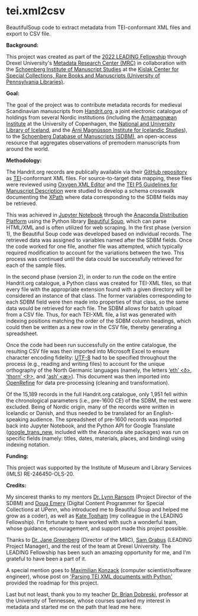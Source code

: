 # tei.xml2csv
BeautifulSoup code to extract metadata from TEI-conformant XML files and export to CSV file.

<b>Background:</b>

This project was created as part of the <a href="https://cci.drexel.edu/mrc/leading/">2022 LEADING Fellowship</a> through Drexel University's <a href="https://cci.drexel.edu/mrc/">Metadata Research Center (MRC)</a> in collaboration with the <a href="https://schoenberginstitute.org/">Schoenberg Institute of Manuscript Studies</a> at the <a href="https://www.library.upenn.edu/kislak">Kislak Center for Special Collections, Rare Books and Manuscripts (University of Pennsylvania Libraries)</a>.

<b>Goal:</b>

The goal of the project was to contribute metadata records for medieval Scandinavian manuscripts from <a href="https://handrit.is/?lang=en">Handrit.org</a>, a joint electronic catalogue of holdings from several Nordic institutions (including the <a href="https://nors.ku.dk/english/research/centres-and-groups/arnamagnaean/">Arnamagnæan Institute</a> at the University of Copenhagen, the <a href="http://landsbokasafn.is/index.php/english">National and University Library of Iceland</a>, and the <a href="https://www.arnastofnun.is/en/language">Árni Magnússon Institute for Icelandic Studies</a>), to the <a href="https://sdbm.library.upenn.edu/">Schoenberg Database of Manuscripts (SDBM)</a>, an open-access resource that aggregates observations of premodern manuscripts from around the world. 

<b>Methodology:</b>

The Handrit.org records are publically available via their <a href="https://github.com/Handrit">GitHub repository</a> as <a href="https://tei-c.org/">TEI</a>-conformant XML files. For source-to-target data mapping, these files were reviewed using <a href="https://www.oxygenxml.com/">Oxygen XML Editor</a> and the <a href="https://tei-c.org/release/doc/tei-p5-doc/en/html/MS.html">TEI P5 Guidelines for Manuscript Description</a> were studied to develop a schema crosswalk documenting the <a href="https://en.wikipedia.org/wiki/XPath">XPath</a> where data corresponding to the SDBM fields may be retrieved.

This was achieved in <a href="https://jupyter.org/">Jupyter Notebook</a> through the <a href="https://www.anaconda.com/">Anaconda Distribution Platform</a> using the Python library <a href="https://www.crummy.com/software/BeautifulSoup/bs4/doc/">Beautiful Soup</a>, which can parse HTML/XML and is often utilized for web scraping. In the first phase (version 1), the Beautiful Soup code was developed based on individual records. The retrieved data was assigned to variables named after the SDBM fields. Once the code worked for one file, another file was attempted, which typically required modification to account for the variations between the two. This process was continued until the data could be successfully retrieved for each of the sample files. 

In the second phase (version 2), in order to run the code on the entire Handrit.org catalogue, a Python class was created for TEI-XML files, so that every file with the appropriate extension found with a given directory will be considered an instance of that class. The former variables corresponding to each SDBM field were then made into properties of that class, so the same data would be retrieved for each file. The SDBM allows for batch upload from a CSV file. Thus, for each TEI-XML file, a list was generated with indexing positions matching the order of the SDBM column headings, which could then be written as a new row in the CSV file, thereby generating a spreadsheet.

Once the code had been run successfully on the entire catalogue, the resulting CSV file was then imported into Microsoft Excel to ensure character encoding fidelity: <a href=" https://en.wikipedia.org/wiki/UTF-8"> UTF-8</a> had to be specified throughout the process (e.g., reading and writing files) to account for the unique orthography of the North Germanic languages (namely, the letters <a href="https://en.wikipedia.org/wiki/Eth">‘eth’ <ð></a>, <a href="https://en.wikipedia.org/wiki/Thorn_(letter)">‘thorn’ <Þ></a>, and <a href="https://en.wikipedia.org/wiki/Æ"> ‘ash’ <æ></a>). This document was then imported into <a href="https://openrefine.org/">OpenRefine</a> for data pre-processing (cleaning and transformation).

Of the 15,189 records in the full Handrit.org catalogue, only 1,951 fell within the chronological parameters (i.e., pre-1600 CE) of the SDBM, the rest were excluded. Being of Nordic origin, many of the records were written in Icelandic or Danish, and thus needed to be translated for an English-speaking audience. The spreadsheet of pre-1600 records was imported back into Jupyter Notebook, and the Python API for Google Translate (<a href="https://pypi.org/project/google-trans-new/">google_trans_new</a>, included with the Anaconda site packages) was run on specific fields (namely: titles, dates, materials, places, and binding) using indexing notation.

<b>Funding:</b>
  
This project was supported by the Institute of Museum and Library Services (IMLS) RE-246450-OLS-20.

<b>Credits:</b>

My sincerest thanks to my mentors <a href="https://www.library.upenn.edu/detail/person/lynn-ransom">Dr. Lynn Ransom</a> (Project Director of the SDBM) and <a href="https://www.library.upenn.edu/detail/person/douglas-emery">Doug Emery</a> (Digital Content Programmer for Special Collections at UPenn, who introduced me to Beautiful Soup and helped me grow as a coder), as well as <a href="https://www.linkedin.com/in/kate-topham">Kate Topham</a> (my colleague in the LEADING Fellowship). I'm fortunate to have worked with such a wonderful team, whose guidance, encouragement, and support made this project possible.

Thanks to <a href="https://drexel.edu/cci/about/directory/G/Greenberg-Jane/">Dr. Jane Greenberg</a> (Director of the MRC), <a href="https://drexel.edu/cci/about/directory/G/Grabus-Samantha/">Sam Grabus</a> (LEADING Project Manager), and the rest of the team at Drexel University. The LEADING Fellowship has been such an amazing opportunity for me, and I'm grateful to have been a part of it.

A special mention goes to <a href="https://de.linkedin.com/in/maximilian-konzack-a94314a5">Maximilian Konzack</a> (computer scientist/software engineer), whose post on <a href="https://komax.github.io/blog/text/python/xml/parsing_tei_xml_python/">'Parsing TEI XML documents with Python'</a> provided the roadmap for this project.

Last but not least, thank you to my teacher <a href="https://www.linkedin.com/in/brian-dobreski-939b42b8">Dr. Brian Dobreski</a>, professor at the University of Tennessee, whose courses sparked my interest in metadata and started me on the path that lead me here.

